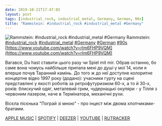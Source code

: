 ```yaml
---
date: 2019-10-21T17:47:03
layout: post
tags: [industrial_rock, industrial_metal, Germany, German, 90s]
title: "Rammstein: #industrial_rock #industrial_metal #Germany"
---
```

![Rammstein: #industrial_rock #industrial_metal #Germany](https://i.ytimg.com/vi/rlm6FHP9VQM/maxresdefault.jpg)
Rammstein: [#industrial_rock](/tags/#industrial_rock) [#industrial_metal](/tags/#industrial_metal) [#Germany](/tags/#Germany) [#German](/tags/#German) [#90s](/tags/#90s) [https://www.youtube.com/watch?v=rlm6FHP9VQM](https://www.youtube.com/watch?v=rlm6FHP9VQM)

Вагався, Du hast ставити цього разу чи Spiel mit mir. Обрав останню, бо саме вона чомусь найбільше припала мені до душі у мої 14, коли я вперше почув Таранний камінь. До того ж до неї доступне колоритне концертне відео 1997 року (додано): учасники гурту на сцені представлені у якості роботів за ретрофутуризмом 60-х, а то й 30-х, років: блискучий одяг, металевий грим, чудернацькі окуляри - у Тілля з червоним лазером, наче в Термінатора, механічні рухи.

Вісєла пісєнька &quot;Пограй зі мною&quot; - про інцест між двома хлопчиками-братами.

[APPLE MUSIC](https://music.apple.com/us/album/sehnsucht/1390562159) \| [SPOTIFY](https://open.spotify.com/album/2w6Vy8qZLU4niyQAHyu0Ag) \| [DEEZER](https://www.deezer.com/album/86933302?utm_source=deezer&amp;utm_content=album-86933302&amp;utm_term=1601611822_1571669150&amp;utm_medium=web) \| [YOUTUBE](https://www.youtube.com/playlist?list=PLFI4qRuYmesDskxOhiJZbLuixuv-cf6j5) \| [RUTRACKER](https://rutracker.org/forum/viewtopic.php?t=5732323)